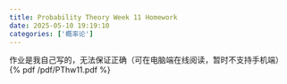 ```yaml
---
title: Probability Theory Week 11 Homework
date: 2025-05-10 19:19:10
categories: ['概率论']
---
```

作业是我自己写的，无法保证正确（可在电脑端在线阅读，暂时不支持手机端）
{% pdf /pdf/PThw11.pdf %}